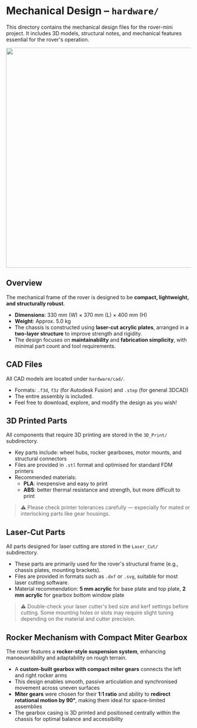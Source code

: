 # Mechanical Design – `hardware/`

This directory contains the mechanical design files for the rover-mini project.
It includes 3D models, structural notes, and mechanical features essential for the rover's operation.

<img src="https://github.com/user-attachments/assets/b514a5a9-8c14-4c22-b700-6bbd3e406133" width="600"/>

## Overview

The mechanical frame of the rover is designed to be **compact, lightweight, and structurally robust**.

- **Dimensions**: 330 mm (W) × 370 mm (L) × 400 mm (H)
- **Weight**: Approx. 5.0 kg
- The chassis is constructed using **laser-cut acrylic plates**, arranged in a **two-layer structure** to improve strength and rigidity.
- The design focuses on **maintainability** and **fabrication simplicity**, with minimal part count and tool requirements.


## CAD Files

All CAD models are located under `hardware/cad/`.

- Formats: `.f3d`, `f3z` (for Autodesk Fusion) and `.step` (for general 3DCAD)
- The entire assembly is included.
- Feel free to download, explore, and modify the design as you wish!


## 3D Printed Parts

All components that require 3D printing are stored in the `3D_Print/` subdirectory.

- Key parts include: wheel hubs, rocker gearboxes, motor mounts, and structural connectors
- Files are provided in `.stl` format and optimised for standard FDM printers
- Recommended materials:
  - **PLA**: inexpensive and easy to print
  - **ABS**: better thermal resistance and strength, but more difficult to print

> ⚠️ Please check printer tolerances carefully — especially for mated or interlocking parts like gear housings.


## Laser-Cut Parts

All parts designed for laser cutting are stored in the `Laser_Cut/` subdirectory.

- These parts are primarily used for the rover's structural frame (e.g., chassis plates, mounting brackets).
- Files are provided in formats such as `.dxf` or `.svg`, suitable for most laser cutting software.
- Material recommendation: **5 mm acrylic** for base plate and top plate, **2 mm acrylic** for gearbox bottom window plate

> ⚠️ Double-check your laser cutter's bed size and kerf settings before cutting.
> Some mounting holes or slots may require slight tuning depending on the material and cutter precision.


## Rocker Mechanism with Compact Miter Gearbox

The rover features a **rocker-style suspension system**, enhancing manoeuvrability and adaptability on rough terrain.

- A **custom-built gearbox with compact miter gears** connects the left and right rocker arms
- This design enables smooth, passive articulation and synchronised movement across uneven surfaces
- **Miter gears** were chosen for their **1:1 ratio** and ability to **redirect rotational motion by 90°**, making them ideal for space-limited assemblies
- The gearbox casing is 3D printed and positioned centrally within the chassis for optimal balance and accessibility
